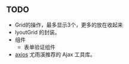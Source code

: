 ## TODO
* Grid的操作，最多显示3个，更多的放在收起来
* lyoutGrid 的封装。
* 组件
  * 表单验证组件
* [axios](https://github.com/mzabriskie/axios) 尤雨溪推荐的 Ajax 工具库。